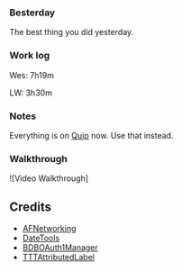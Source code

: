 ### Besterday
 
The best thing you did yesterday. 

### Work log

Wes: 7h19m

LW: 3h30m

### Notes

Everything is on [Quip](https://quip.com/8WIxAZrbzGQE) now. Use that instead.

### Walkthrough
![Video Walkthrough]

Credits
---------
* [AFNetworking](https://github.com/AFNetworking/AFNetworking)
* [DateTools](https://github.com/MatthewYork/DateTools)
* [BDBOAuth1Manager](https://github.com/bdbergeron/BDBOAuth1Manager)
* [TTTAttributedLabel](https://github.com/mattt/TTTAttributedLabel)
